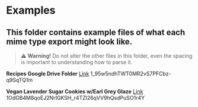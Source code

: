 # Examples
## This folder contains example files of what each mime type export might look like.

> :warning: **Warning!**
> Do not alter the other files in this folder, even the spacing is important to understanding how to parse it.

**Recipes Google Drive Folder**
[Link](https://drive.google.com/drive/folders/1_95w5ndhTWT0MR2vS7PFCbz-q9SqTQ1m)
1_95w5ndhTWT0MR2vS7PFCbz-q9SqTQ1m

**Vegan Lavender Sugar Cookies w/Earl Grey Glaze**
[Link](https://docs.google.com/document/d/1OdGB4M8qoEJ2NrIGKSH_r4TZl26qVV9hQsdPuSO1r4Y/)
1OdGB4M8qoEJ2NrIGKSH_r4TZl26qVV9hQsdPuSO1r4Y